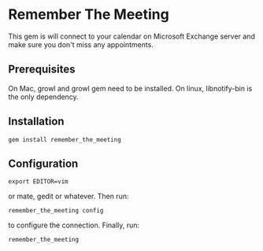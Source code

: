 Remember The Meeting
====================

This gem is will connect to your calendar on Microsoft Exchange server and make sure you don't miss any appointments.

Prerequisites
-------------

On Mac, growl and growl gem need to be installed. On linux, libnotify-bin is the only dependency.

Installation
------------

```gem install remember_the_meeting```

Configuration
-------------

```export EDITOR=vim```

or mate, gedit or whatever. Then run:

```remember_the_meeting config```

to configure the connection. Finally, run:

```
remember_the_meeting
```
